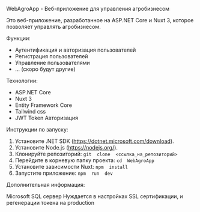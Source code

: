 WebAgroApp - Веб-приложение для управления агробизнесом

Это веб-приложение, разработанное на ASP.NET Core и Nuxt 3, которое позволяет управлять агробизнесом.

Функции:

- Аутентификация и авторизация пользователей
- Регистрация пользователей
- Управление пользователями
- ... (скоро будут другие)

Технологии:

- ASP.NET Core
- Nuxt 3
- Entity Framework Core
- Tailwind css
- JWT Token Авторизация

Инструкции по запуску:

1.  Установите  .NET  SDK  (https://dotnet.microsoft.com/download).
2.  Установите  Node.js  (https://nodejs.org/).
3.  Клонируйте  репозиторий: `git  clone  <ссылка_на_репозиторий>`
4.  Перейдите  в  корневую  папку  проекта: `cd  WebAgroApp`
5.  Установите  зависимости  Nuxt: `npm  install`
6.  Запустите  приложение: `npm  run  dev`

Дополнительная  информация:

Microsoft SQL сервер
Нуждается в настройках SSL сертификации, и регенерации токена на production
